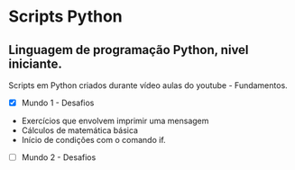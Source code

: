 # **Scripts Python**

## Linguagem de programação Python, nivel iniciante.
Scripts em Python criados durante vídeo aulas do youtube - Fundamentos.

- [x] Mundo 1 - Desafios 
- Exercícios que envolvem imprimir uma mensagem 
- Cálculos de matemática básica
- Início de condições com o comando if.
- [ ] Mundo 2 - Desafios
